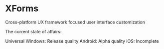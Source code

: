# XForms
Cross-platform UX framework focused user interface customization

The current state of affairs:

Universal Windows: Release quality
Android: Alpha quality
iOS: Incomplete
